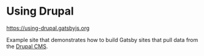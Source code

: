 # Using Drupal

https://using-drupal.gatsbyjs.org

Example site that demonstrates how to build Gatsby sites that pull data from the [Drupal CMS](https://www.drupal.org/).
